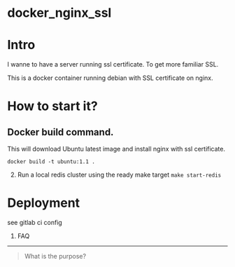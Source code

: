 # docker_nginx_ssl

# Intro  

I wanne to have a server running ssl certificate. To get more familiar SSL.

This is a docker container running debian with SSL certificate on nginx.

# How to start it?

## Docker build command.
This will download Ubuntu latest image and install nginx with ssl certificate.
``` 
docker build -t ubuntu:1.1 .
```



2. Run a local redis cluster using the ready make target `make start-redis`

# Deployment

see gitlab ci config

  
1. FAQ
------
> What is the purpose?

```yml



 
```

